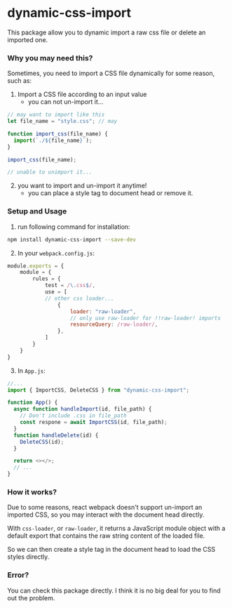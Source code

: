 # dynamic-css-import

This package allow you to dynamic import a raw css file or delete an imported one.

### Why you may need this?

Sometimes, you need to import a CSS file dynamically for some reason, such as:

1. Import a CSS file according to an input value
   - you can not un-import it...

```javascript
// may want to import like this
let file_name = "style.css"; // may

function import_css(file_name) {
  import(`./${file_name}`);
}

import_css(file_name);

// unable to unimport it...
```

2. you want to import and un-import it anytime!
   - you can place a style tag to document head or remove it.

### Setup and Usage

1. run following command for installation:

```bash
npm install dynamic-css-import --save-dev
```

2. In your `webpack.config.js`:

```javascript
module.exports = {
	module = {
		rules = {
			test = /\.css$/,
			use = [
			// other css loader...
				{
					loader: "raw-loader",
					// only use raw-loader for !!raw-loader! imports
					resourceQuery: /raw-loader/,
				},
			]
		}
	}
}

```

3. In `App.js`:

```javascript
//...
import { ImportCSS, DeleteCSS } from "dynamic-css-import";

function App() {
  async function handleImport(id, file_path) {
    // Don't include .css in file_path
    const respone = await ImportCSS(id, file_path);
  }
  function handleDelete(id) {
    DeleteCSS(id);
  }

  return <></>;
  // ...
}
```

### How it works?

Due to some reasons, react webpack doesn't support un-import an imported CSS, so you may interact with the document head directly.

With `css-loader`, or `raw-loader`, it returns a JavaScript module object with a default export that contains the raw string content of the loaded file.

So we can then create a style tag in the document head to load the CSS styles directly.

### Error?

You can check this package directly. I think it is no big deal for you to find out the problem.

